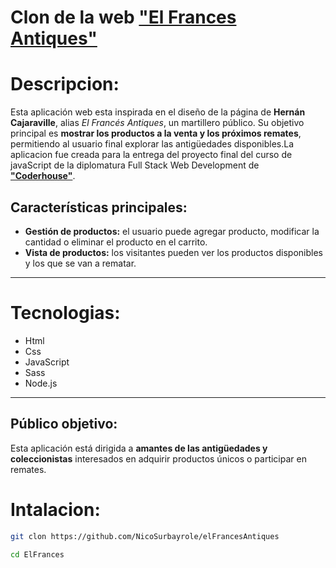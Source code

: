 # Clon de la web **["El Frances Antiques"](https://www.elfrancesantiques.com)**

# Descripcion:

Esta aplicación web esta inspirada en el diseño de la página de **Hernán Cajaraville**, alias _El Francés Antiques_, un martillero público. Su objetivo principal es **mostrar los productos a la venta y los próximos remates**, permitiendo al usuario final explorar las antigüedades disponibles.La aplicacion fue creada para la entrega del proyecto final del curso de javaScript de la diplomatura Full Stack Web Development de **["Coderhouse"]([https://www.elfrancesantiques.com](https://www.coderhouse.com/ar/diplomaturas/fullstack/?pipe_source=google&pipe_medium=cpc&pipe_campaign=0&gad_source=1&gad_campaignid=12058006243&gbraid=0AAAAACoxfTL_6P6_IN6W2qN8HzY9_Pf-Z&gclid=Cj0KCQjw3OjGBhDYARIsADd-uX7f2oTACx0UAYFpf9hdjdZmmp8IedjxGH7xZwjclMozpqEaQDfVIAUaAnKjEALw_wcB))**.

## Características principales:

- **Gestión de productos:** el usuario puede agregar producto, modificar la cantidad o eliminar el producto en el carrito.
- **Vista de productos:** los visitantes pueden ver los productos disponibles y los que se van a rematar.
<!-- - **Modelo MVC:** la aplicación sigue el patrón **Modelo-Vista-Controlador**, separando claramente la lógica de negocio, la presentación y la interacción con los datos. -->

---

# Tecnologias:

- Html
- Css
- JavaScript
- Sass
- Node.js

---

## Público objetivo:

Esta aplicación está dirigida a **amantes de las antigüedades y coleccionistas** interesados en adquirir productos únicos o participar en remates.

# Intalacion:

```bash
git clon https://github.com/NicoSurbayrole/elFrancesAntiques
```

```bash
cd ElFrances
```

